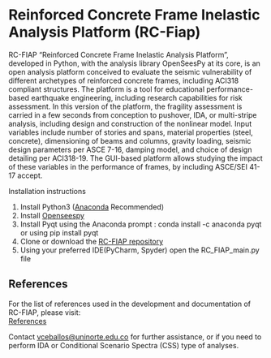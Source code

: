 # Reinforced Concrete Frame Inelastic Analysis Platform (RC-Fiap)
RC-FIAP “Reinforced Concrete Frame Inelastic Analysis Platform”, developed in Python, with the analysis library OpenSeesPy at its core, is an open analysis platform conceived to evaluate the seismic vulnerability of different archetypes of reinforced concrete frames, including ACI318 compliant structures. The platform is a tool for educational performance-based earthquake engineering, including research capabilities for risk assessment. In this version of the platform, the fragility assessment is carried in a few seconds from conception to pushover, IDA, or multi-stripe analysis, including design and construction of the nonlinear model. Input variables include number of stories and spans, material properties (steel, concrete), dimensioning of beams and columns, gravity loading, seismic design parameters per ASCE 7-16, damping model, and choice of design detailing per ACI318-19. The GUI-based platform allows studying the impact of these variables in the performance of frames, by including ASCE/SEI 41-17 accept.

Installation instructions
 1. Install Python3 ([Anaconda](https://www.anaconda.com) Recommended)
 2. Install [Openseespy](https://openseespydoc.readthedocs.io/en/latest/src/installation.html) 
 3. Install Pyqt using the Anaconda prompt : conda install -c anaconda pyqt or using pip install pyqt
 4. Clone or download the [RC-FIAP repository](https://github.com/ArtetaResearchGroup/RC-Fiap/)  
 5. Using your preferred IDE(PyCharm, Spyder) open the RC_FIAP_main.py file

## References
For the list of references used in the development and documentation of RC-FIAP, please visit:  
[References](https://github.com/ArtetaResearchGroup/RC-Fiap/blob/main/References.md)

Contact vceballos@uninorte.edu.co for further assistance, or if you need to perform IDA or Conditional Scenario Spectra (CSS) type of analyses.

